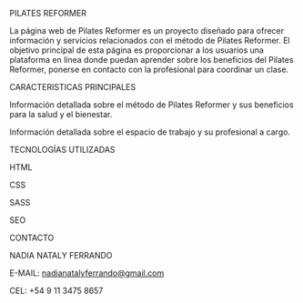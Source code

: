 PILATES REFORMER

La página web de Pilates Reformer es un proyecto diseñado para ofrecer información y servicios relacionados con el método de Pilates Reformer. El objetivo principal de esta página es proporcionar a los usuarios una plataforma en línea donde puedan aprender sobre los beneficios del Pilates Reformer, ponerse en contacto con la profesional para coordinar un clase.

CARACTERISTICAS PRINCIPALES

Información detallada sobre el método de Pilates Reformer y sus beneficios para la salud y el bienestar.

Información detallada sobre el espacio de trabajo y su profesional a cargo.

TECNOLOGÍAS UTILIZADAS

HTML

CSS

SASS

SEO

CONTACTO

NADIA NATALY FERRANDO

E-MAIL: nadianatalyferrando@gmail.com

CEL: +54 9 11 3475 8657
